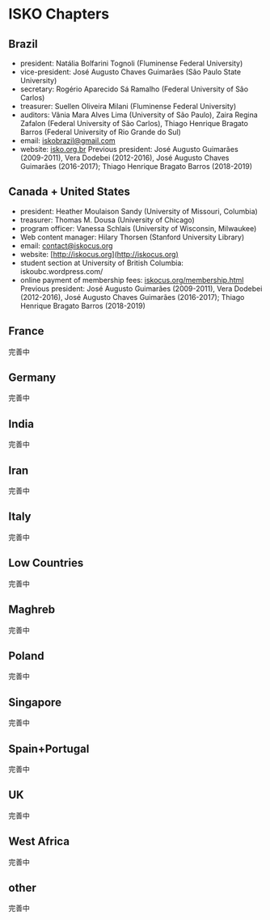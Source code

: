 # ISKO Chapters
## Brazil
- president: Natália Bolfarini Tognoli (Fluminense Federal University)
- vice-president: José Augusto Chaves Guimarães (São Paulo State University)
- secretary: Rogério Aparecido Sá Ramalho (Federal University of Sâo Carlos)
- treasurer: Suellen Oliveira Milani (Fluminense Federal University)
- auditors: Vânia Mara Alves Lima (University of São Paulo), Zaira Regina Zafalon (Federal University of São Carlos), Thiago Henrique Bragato Barros (Federal University of Rio Grande do Sul)
- email: iskobrazil@gmail.com
- website: [isko.org.br](https://isko.org.br/)
Previous president: José Augusto Guimarães (2009-2011), Vera Dodebei (2012-2016), José Augusto Chaves Guimarães (2016-2017); Thiago Henrique Bragato Barros (2018-2019)

## Canada + United States
- president: Heather Moulaison Sandy (University of Missouri, Columbia)
- treasurer: Thomas M. Dousa (University of Chicago)
- program officer: Vanessa Schlais (University of Wisconsin, Milwaukee)
- Web content manager: Hilary Thorsen (Stanford University Library)
- email: contact@iskocus.org
- website: [http://iskocus.org](http://iskocus.org)
- student section at University of British Columbia: iskoubc.wordpress.com/
- online payment of membership fees: [iskocus.org/membership.html](http://iskocus.org/membership.html)
Previous president: José Augusto Guimarães (2009-2011), Vera Dodebei (2012-2016), José Augusto Chaves Guimarães (2016-2017); Thiago Henrique Bragato Barros (2018-2019)

## France
完善中
## Germany 
完善中
## India 
完善中
## Iran
完善中
## Italy
完善中
## Low Countries 
完善中
## Maghreb 
完善中
## Poland 
完善中
## Singapore 
完善中
## Spain+Portugal  
完善中
## UK  
完善中
## West Africa
完善中
## other
完善中
